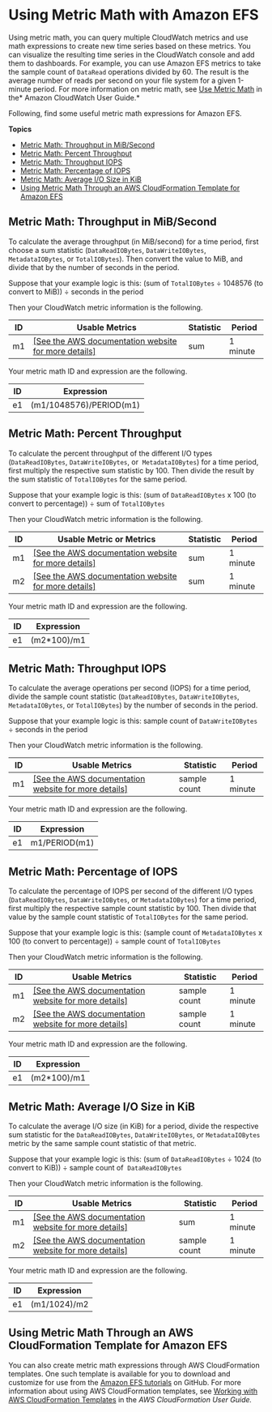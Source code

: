 # Using Metric Math with Amazon EFS<a name="monitoring-metric-math"></a>

Using metric math, you can query multiple CloudWatch metrics and use math expressions to create new time series based on these metrics\. You can visualize the resulting time series in the CloudWatch console and add them to dashboards\. For example, you can use Amazon EFS metrics to take the sample count of `DataRead` operations divided by 60\. The result is the average number of reads per second on your file system for a given 1\-minute period\. For more information on metric math, see [Use Metric Math](http://docs.aws.amazon.com/AmazonCloudWatch/latest/monitoring/using-metric-math.html) in the* Amazon CloudWatch User Guide\.*

Following, find some useful metric math expressions for Amazon EFS\.

**Topics**
+ [Metric Math: Throughput in MiB/Second](#metric-math-throughput-mib)
+ [Metric Math: Percent Throughput](#metric-math-throughput-percent)
+ [Metric Math: Throughput IOPS](#metric-math-throughput-iops)
+ [Metric Math: Percentage of IOPS](#metric-math-iops-percent)
+ [Metric Math: Average I/O Size in KiB](#metric-math-average-io)
+ [Using Metric Math Through an AWS CloudFormation Template for Amazon EFS](#metric-math-cloudformation-template)

## Metric Math: Throughput in MiB/Second<a name="metric-math-throughput-mib"></a>

To calculate the average throughput \(in MiB/second\) for a time period, first choose a sum statistic \(`DataReadIOBytes`, `DataWriteIOBytes`, `MetadataIOBytes`, or `TotalIOBytes`\)\. Then convert the value to MiB, and divide that by the number of seconds in the period\.

Suppose that your example logic is this: \(sum of `TotalIOBytes` ÷ 1048576 \(to convert to MiB\)\) ÷ seconds in the period

Then your CloudWatch metric information is the following\.


| ID | Usable Metrics | Statistic | Period | 
| --- | --- | --- | --- | 
| m1 |  [\[See the AWS documentation website for more details\]](http://docs.aws.amazon.com/efs/latest/ug/monitoring-metric-math.html)  | sum | 1 minute | 

Your metric math ID and expression are the following\.


| ID | Expression | 
| --- | --- | 
| e1 | \(m1/1048576\)/PERIOD\(m1\) | 

## Metric Math: Percent Throughput<a name="metric-math-throughput-percent"></a>

To calculate the percent throughput of the different I/O types \(`DataReadIOBytes`, `DataWriteIOBytes`, or  `MetadataIOBytes`\) for a time period, first multiply the respective sum statistic by 100\. Then divide the result by the sum statistic of `TotalIOBytes` for the same period\.

Suppose that your example logic is this: \(sum of `DataReadIOBytes` x 100 \(to convert to percentage\)\) ÷ sum of `TotalIOBytes`

Then your CloudWatch metric information is the following\.


| ID | Usable Metric or Metrics | Statistic | Period | 
| --- | --- | --- | --- | 
| m1 | [\[See the AWS documentation website for more details\]](http://docs.aws.amazon.com/efs/latest/ug/monitoring-metric-math.html)  | sum | 1 minute | 
| m2 | [\[See the AWS documentation website for more details\]](http://docs.aws.amazon.com/efs/latest/ug/monitoring-metric-math.html)  | sum | 1 minute | 

Your metric math ID and expression are the following\.


| ID | Expression | 
| --- | --- | 
| e1 | \(m2\*100\)/m1 | 

## Metric Math: Throughput IOPS<a name="metric-math-throughput-iops"></a>

To calculate the average operations per second \(IOPS\) for a time period, divide the sample count statistic \(`DataReadIOBytes`, `DataWriteIOBytes`, `MetadataIOBytes`, or `TotalIOBytes`\) by the number of seconds in the period\.

Suppose that your example logic is this: sample count of `DataWriteIOBytes` ÷ seconds in the period

Then your CloudWatch metric information is the following\.


| ID | Usable Metrics | Statistic | Period | 
| --- | --- | --- | --- | 
| m1 | [\[See the AWS documentation website for more details\]](http://docs.aws.amazon.com/efs/latest/ug/monitoring-metric-math.html)  | sample count | 1 minute | 

Your metric math ID and expression are the following\.


| ID | Expression | 
| --- | --- | 
| e1 | m1/PERIOD\(m1\) | 

## Metric Math: Percentage of IOPS<a name="metric-math-iops-percent"></a>

To calculate the percentage of IOPS per second of the different I/O types \(`DataReadIOBytes`, `DataWriteIOBytes`, or `MetadataIOBytes`\) for a time period, first multiply the respective sample count statistic by 100\. Then divide that value by the sample count statistic of `TotalIOBytes` for the same period\.

Suppose that your example logic is this: \(sample count of `MetadataIOBytes` x 100 \(to convert to percentage\)\) ÷ sample count of `TotalIOBytes`

Then your CloudWatch metric information is the following\.


| ID | Usable Metrics | Statistic | Period | 
| --- | --- | --- | --- | 
| m1 | [\[See the AWS documentation website for more details\]](http://docs.aws.amazon.com/efs/latest/ug/monitoring-metric-math.html)  | sample count | 1 minute | 
| m2 | [\[See the AWS documentation website for more details\]](http://docs.aws.amazon.com/efs/latest/ug/monitoring-metric-math.html)  | sample count | 1 minute | 

Your metric math ID and expression are the following\.


| ID | Expression | 
| --- | --- | 
| e1 | \(m2\*100\)/m1 | 

## Metric Math: Average I/O Size in KiB<a name="metric-math-average-io"></a>

To calculate the average I/O size \(in KiB\) for a period, divide the respective sum statistic for the `DataReadIOBytes`, `DataWriteIOBytes`, or `MetadataIOBytes` metric by the same sample count statistic of that metric\.

Suppose that your example logic is this: \(sum of `DataReadIOBytes` ÷ 1024 \(to convert to KiB\)\) ÷ sample count of  `DataReadIOBytes`

Then your CloudWatch metric information is the following\.


| ID | Usable Metrics | Statistic | Period | 
| --- | --- | --- | --- | 
| m1 | [\[See the AWS documentation website for more details\]](http://docs.aws.amazon.com/efs/latest/ug/monitoring-metric-math.html)  | sum | 1 minute | 
| m2 | [\[See the AWS documentation website for more details\]](http://docs.aws.amazon.com/efs/latest/ug/monitoring-metric-math.html)  | sample count | 1 minute | 

Your metric math ID and expression are the following\.


| ID | Expression | 
| --- | --- | 
| e1 | \(m1/1024\)/m2 | 

## Using Metric Math Through an AWS CloudFormation Template for Amazon EFS<a name="metric-math-cloudformation-template"></a>

You can also create metric math expressions through AWS CloudFormation templates\. One such template is available for you to download and customize for use from the [Amazon EFS tutorials](https://github.com/aws-samples/amazon-efs-tutorial) on GitHub\. For more information about using AWS CloudFormation templates, see [Working with AWS CloudFormation Templates](http://docs.aws.amazon.com/AWSCloudFormation/latest/UserGuide/template-guide.html) in the *AWS CloudFormation User Guide\.*